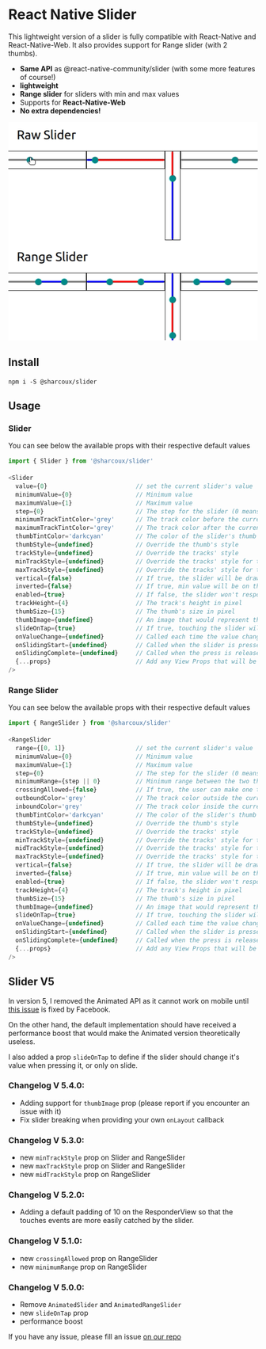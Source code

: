# React Native Slider

This lightweight version of a slider is fully compatible with React-Native and React-Native-Web.
It also provides support for Range slider (with 2 thumbs).

 * **Same API** as @react-native-community/slider (with some more features of course!)
 * **lightweight**
 * **Range slider** for sliders with min and max values
 * Supports for **React-Native-Web**
 * **No extra dependencies!**

![](slider.gif)

## Install

```
npm i -S @sharcoux/slider
```

## Usage

### Slider

You can see below the available props with their respective default values

```javascript
import { Slider } from '@sharcoux/slider'

<Slider
  value={0}                         // set the current slider's value
  minimumValue={0}                  // Minimum value
  maximumValue={1}                  // Maximum value
  step={0}                          // The step for the slider (0 means that the slider will handle any decimal value within the range [min, max])
  minimumTrackTintColor='grey'      // The track color before the current value
  maximumTrackTintColor='grey'      // The track color after the current value
  thumbTintColor='darkcyan'         // The color of the slider's thumb
  thumbStyle={undefined}            // Override the thumb's style
  trackStyle={undefined}            // Override the tracks' style
  minTrackStyle={undefined}         // Override the tracks' style for the minimum range
  maxTrackStyle={undefined}         // Override the tracks' style for the maximum range
  vertical={false}                  // If true, the slider will be drawn vertically
  inverted={false}                  // If true, min value will be on the right, and max on the left
  enabled={true}                    // If false, the slider won't respond to touches anymore
  trackHeight={4}                   // The track's height in pixel
  thumbSize={15}                    // The thumb's size in pixel
  thumbImage={undefined}            // An image that would represent the thumb
  slideOnTap={true}                 // If true, touching the slider will update it's value. No need to slide the thumb.
  onValueChange={undefined}         // Called each time the value changed. The type is (value: number) => void
  onSlidingStart={undefined}        // Called when the slider is pressed. The type is (value: number) => void
  onSlidingComplete={undefined}     // Called when the press is released. The type is (value: number) => void
  {...props}                        // Add any View Props that will be applied to the container (style, ref, etc)
/>
```

### **Range Slider**

You can see below the available props with their respective default values

```javascript
import { RangeSlider } from '@sharcoux/slider'

<RangeSlider
  range={[0, 1]}                    // set the current slider's value
  minimumValue={0}                  // Minimum value
  maximumValue={1}                  // Maximum value
  step={0}                          // The step for the slider (0 means that the slider will handle any decimal value within the range [min, max])
  minimumRange={step || 0}          // Minimum range between the two thumbs
  crossingAllowed={false}           // If true, the user can make one thumb cross over the second thumb
  outboundColor='grey'              // The track color outside the current range value
  inboundColor='grey'               // The track color inside the current range value
  thumbTintColor='darkcyan'         // The color of the slider's thumb
  thumbStyle={undefined}            // Override the thumb's style
  trackStyle={undefined}            // Override the tracks' style
  minTrackStyle={undefined}         // Override the tracks' style for the minimum range
  midTrackStyle={undefined}         // Override the tracks' style for the middle range
  maxTrackStyle={undefined}         // Override the tracks' style for the maximum range
  vertical={false}                  // If true, the slider will be drawn vertically
  inverted={false}                  // If true, min value will be on the right, and max on the left
  enabled={true}                    // If false, the slider won't respond to touches anymore
  trackHeight={4}                   // The track's height in pixel
  thumbSize={15}                    // The thumb's size in pixel
  thumbImage={undefined}            // An image that would represent the thumb
  slideOnTap={true}                 // If true, touching the slider will update it's value. No need to slide the thumb.
  onValueChange={undefined}         // Called each time the value changed. The type is (range: [number, number]) => void
  onSlidingStart={undefined}        // Called when the slider is pressed. The type is (range: [number, number]) => void
  onSlidingComplete={undefined}     // Called when the press is released. The type is (range: [number, number]) => void
  {...props}                        // Add any View Props that will be applied to the container (style, ref, etc)
/>
```

## Slider V5

In version 5, I removed the Animated API as it cannot work on mobile until [this issue](https://github.com/facebook/react-native/pull/27506) is fixed by Facebook.

On the other hand, the default implementation should have received a performance boost that would make the Animated version theoretically useless.

I also added a prop `slideOnTap` to define if the slider should change it's value when pressing it, or only on slide.

### Changelog V 5.4.0:

 * Adding support for `thumbImage` prop (please report if you encounter an issue with it)
 * Fix slider breaking when providing your own `onLayout` callback

### Changelog V 5.3.0:

 * new `minTrackStyle` prop on Slider and RangeSlider
 * new `maxTrackStyle` prop on Slider and RangeSlider
 * new `midTrackStyle` prop on RangeSlider

### Changelog V 5.2.0:

 * Adding a default padding of 10 on the ResponderView so that the touches events are more easily catched by the slider.

### Changelog V 5.1.0:

 * new `crossingAllowed` prop on RangeSlider
 * new `minimumRange` prop on RangeSlider

### Changelog V 5.0.0:

 * Remove `AnimatedSlider` and `AnimatedRangeSlider`
 * new `slideOnTap` prop
 * performance boost

If you have any issue, please fill an issue [on our repo](https://github.com/Sharcoux/slider/issues)
